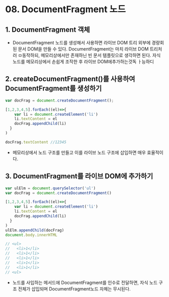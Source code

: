 # 08. DocumentFragment 노드

## 1. DocumentFragment 객체

- DocumentFragment 노드를 생성해서 사용하면 라이브 DOM 트리 외부에 경량회된 문서 DOM을 만들 수 있다. DocumentFragment는 마치 라이브 DOM 트리처러 ㅁ동작하되, 메모리상에서만 존재하닌 빈 문서 템플릿으로 생각하면 된다. 자식 노드를 메모리상에서 손쉽게 조작한 후 라이브 DOM에추가하는것독 ㅏ능하디

## 2. createDocumentFragment()를 사용하여 DocumentFragment를 생성하기

```js
var docFrag = document.createDocumentFragment();

[1,2,3,4,5].forEach((el)=>{
    var li = document.createElement('li')
    li.textContent = el
    docFrag.appendChild(li) 
  }
)

docFrag.textContent //12345
```

- 메모리상에서 노드 구조를 만들고 이를 라이브 노드 구조에 삽입하면 매우 효율적이다.

## 3. DocumentFragment를 라이브 DOM에 추가하기

```js
var ulElm = document.querySelector('ul')
var docFrag = document.createDocumentFragment()

[1,2,3,4,5].forEach((el)=>{
    var li = document.createElement('li')
    li.textContent = el
    docFrag.appendChild(li) 
  }
)
ulElm.appendChild(docFrag)
document.body.innerHTML

// <ul>
//   <li>1</li>
//   <li>1</li>
//   <li>1</li>
//   <li>1</li>
//   <li>1</li>
// <ul>

```
- 노드를 사입하는 메서드에 DocumentFragment를 인수로 전달하면, 자식 노드 구조 전체가 삽입되며 DocumentFragment노드 자체는 무시된다. 